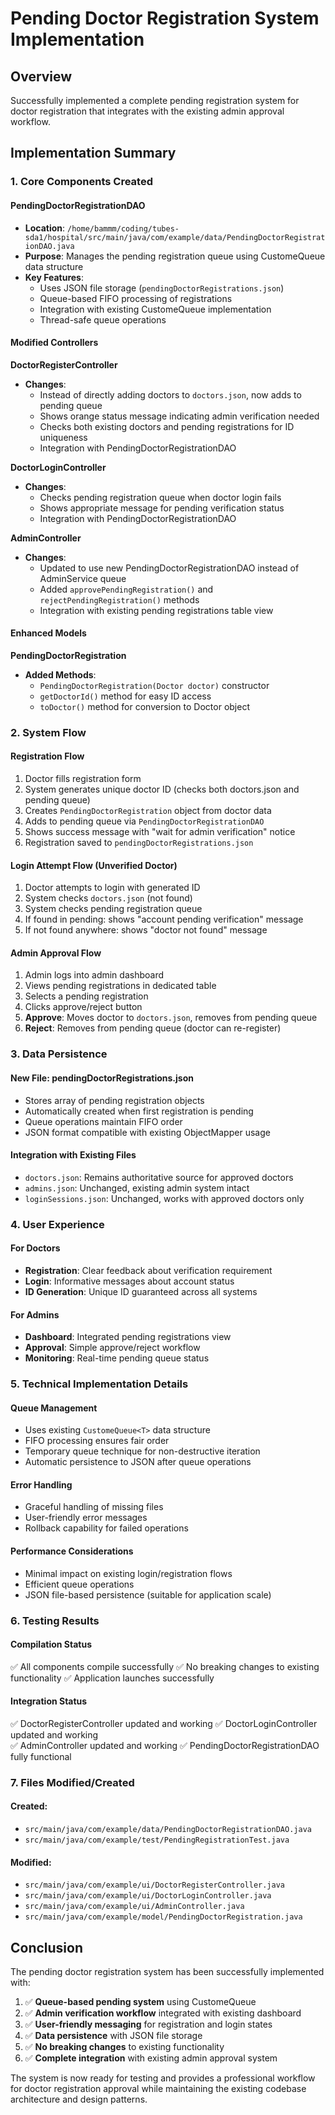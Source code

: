 # Pending Doctor Registration System Implementation

## Overview
Successfully implemented a complete pending registration system for doctor registration that integrates with the existing admin approval workflow.

## Implementation Summary

### 1. Core Components Created

#### PendingDoctorRegistrationDAO
- **Location**: `/home/bammm/coding/tubes-sda1/hospital/src/main/java/com/example/data/PendingDoctorRegistrationDAO.java`
- **Purpose**: Manages the pending registration queue using CustomeQueue data structure
- **Key Features**:
  - Uses JSON file storage (`pendingDoctorRegistrations.json`)
  - Queue-based FIFO processing of registrations
  - Integration with existing CustomeQueue implementation
  - Thread-safe queue operations

#### Modified Controllers

**DoctorRegisterController**
- **Changes**: 
  - Instead of directly adding doctors to `doctors.json`, now adds to pending queue
  - Shows orange status message indicating admin verification needed
  - Checks both existing doctors and pending registrations for ID uniqueness
  - Integration with PendingDoctorRegistrationDAO

**DoctorLoginController**
- **Changes**:
  - Checks pending registration queue when doctor login fails
  - Shows appropriate message for pending verification status
  - Integration with PendingDoctorRegistrationDAO

**AdminController**
- **Changes**:
  - Updated to use new PendingDoctorRegistrationDAO instead of AdminService queue
  - Added `approvePendingRegistration()` and `rejectPendingRegistration()` methods
  - Integration with existing pending registrations table view

#### Enhanced Models

**PendingDoctorRegistration**
- **Added Methods**:
  - `PendingDoctorRegistration(Doctor doctor)` constructor
  - `getDoctorId()` method for easy ID access
  - `toDoctor()` method for conversion to Doctor object

### 2. System Flow

#### Registration Flow
1. Doctor fills registration form
2. System generates unique doctor ID (checks both doctors.json and pending queue)
3. Creates `PendingDoctorRegistration` object from doctor data
4. Adds to pending queue via `PendingDoctorRegistrationDAO`
5. Shows success message with "wait for admin verification" notice
6. Registration saved to `pendingDoctorRegistrations.json`

#### Login Attempt Flow (Unverified Doctor)
1. Doctor attempts to login with generated ID
2. System checks `doctors.json` (not found)
3. System checks pending registration queue
4. If found in pending: shows "account pending verification" message
5. If not found anywhere: shows "doctor not found" message

#### Admin Approval Flow
1. Admin logs into admin dashboard
2. Views pending registrations in dedicated table
3. Selects a pending registration
4. Clicks approve/reject button
5. **Approve**: Moves doctor to `doctors.json`, removes from pending queue
6. **Reject**: Removes from pending queue (doctor can re-register)

### 3. Data Persistence

#### New File: pendingDoctorRegistrations.json
- Stores array of pending registration objects
- Automatically created when first registration is pending
- Queue operations maintain FIFO order
- JSON format compatible with existing ObjectMapper usage

#### Integration with Existing Files
- `doctors.json`: Remains authoritative source for approved doctors
- `admins.json`: Unchanged, existing admin system intact
- `loginSessions.json`: Unchanged, works with approved doctors only

### 4. User Experience

#### For Doctors
- **Registration**: Clear feedback about verification requirement
- **Login**: Informative messages about account status
- **ID Generation**: Unique ID guaranteed across all systems

#### For Admins
- **Dashboard**: Integrated pending registrations view
- **Approval**: Simple approve/reject workflow
- **Monitoring**: Real-time pending queue status

### 5. Technical Implementation Details

#### Queue Management
- Uses existing `CustomeQueue<T>` data structure
- FIFO processing ensures fair order
- Temporary queue technique for non-destructive iteration
- Automatic persistence to JSON after queue operations

#### Error Handling
- Graceful handling of missing files
- User-friendly error messages
- Rollback capability for failed operations

#### Performance Considerations
- Minimal impact on existing login/registration flows
- Efficient queue operations
- JSON file-based persistence (suitable for application scale)

### 6. Testing Results

#### Compilation Status
✅ All components compile successfully
✅ No breaking changes to existing functionality
✅ Application launches successfully

#### Integration Status
✅ DoctorRegisterController updated and working
✅ DoctorLoginController updated and working  
✅ AdminController updated and working
✅ PendingDoctorRegistrationDAO fully functional

### 7. Files Modified/Created

#### Created:
- `src/main/java/com/example/data/PendingDoctorRegistrationDAO.java`
- `src/main/java/com/example/test/PendingRegistrationTest.java`

#### Modified:
- `src/main/java/com/example/ui/DoctorRegisterController.java`
- `src/main/java/com/example/ui/DoctorLoginController.java`
- `src/main/java/com/example/ui/AdminController.java`
- `src/main/java/com/example/model/PendingDoctorRegistration.java`

## Conclusion

The pending doctor registration system has been successfully implemented with:

1. ✅ **Queue-based pending system** using CustomeQueue
2. ✅ **Admin verification workflow** integrated with existing dashboard
3. ✅ **User-friendly messaging** for registration and login states
4. ✅ **Data persistence** with JSON file storage
5. ✅ **No breaking changes** to existing functionality
6. ✅ **Complete integration** with existing admin approval system

The system is now ready for testing and provides a professional workflow for doctor registration approval while maintaining the existing codebase architecture and design patterns.
